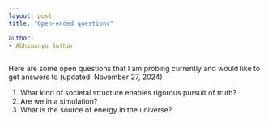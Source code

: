 ```yaml
---
layout: post
title: "Open-ended questions"

author:
- Abhimanyu Suthar
---
```


Here are some open questions that I am probing currently and would like to get answers to (updated: November 27, 2024)

1. What kind of societal structure enables rigorous pursuit of truth? 
2. Are we in a simulation?
3. What is the source of energy in the universe? 

